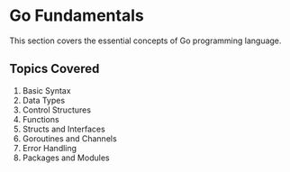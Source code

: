# Go Fundamentals

This section covers the essential concepts of Go programming language.

## Topics Covered
1. Basic Syntax
2. Data Types
3. Control Structures
4. Functions
5. Structs and Interfaces
6. Goroutines and Channels
7. Error Handling
8. Packages and Modules
